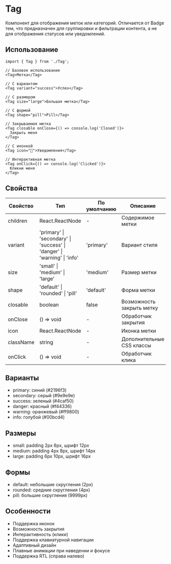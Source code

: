 # Tag

Компонент для отображения меток или категорий. Отличается от Badge тем, что предназначен для группировки и фильтрации контента, а не для отображения статусов или уведомлений.

## Использование

```tsx
import { Tag } from './Tag';

// Базовое использование
<Tag>Метка</Tag>

// С вариантом
<Tag variant="success">Успех</Tag>

// С размером
<Tag size="large">Большая метка</Tag>

// С формой
<Tag shape="pill">Pill</Tag>

// Закрываемая метка
<Tag closable onClose={() => console.log('Closed')}>
  Закрыть меня
</Tag>

// С иконкой
<Tag icon="🔔">Уведомления</Tag>

// Интерактивная метка
<Tag onClick={() => console.log('Clicked')}>
  Кликни меня
</Tag>
```

## Свойства

| Свойство | Тип | По умолчанию | Описание |
|----------|-----|--------------|-----------|
| children | React.ReactNode | - | Содержимое метки |
| variant | 'primary' \| 'secondary' \| 'success' \| 'danger' \| 'warning' \| 'info' | 'primary' | Вариант стиля |
| size | 'small' \| 'medium' \| 'large' | 'medium' | Размер метки |
| shape | 'default' \| 'rounded' \| 'pill' | 'default' | Форма метки |
| closable | boolean | false | Возможность закрыть метку |
| onClose | () => void | - | Обработчик закрытия |
| icon | React.ReactNode | - | Иконка метки |
| className | string | - | Дополнительные CSS классы |
| onClick | () => void | - | Обработчик клика |

## Варианты

- primary: синий (#2196f3)
- secondary: серый (#9e9e9e)
- success: зеленый (#4caf50)
- danger: красный (#f44336)
- warning: оранжевый (#ff9800)
- info: голубой (#00bcd4)

## Размеры

- small: padding 2px 6px, шрифт 12px
- medium: padding 4px 8px, шрифт 14px
- large: padding 6px 10px, шрифт 16px

## Формы

- default: небольшие скругления (2px)
- rounded: средние скругления (4px)
- pill: большие скругления (9999px)

## Особенности

- Поддержка иконок
- Возможность закрытия
- Интерактивность (клики)
- Поддержка клавиатурной навигации
- Адаптивный дизайн
- Плавные анимации при наведении и фокусе
- Поддержка RTL (справа налево) 